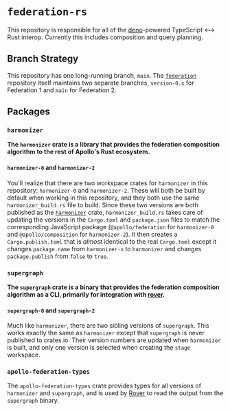 # `federation-rs`

This repository is responsible for all of the [deno](https://deno.land)-powered TypeScript <--> Rust interop. Currently this includes composition and query planning.

## Branch Strategy

This repository has one long-running branch, `main`. The [`federation`](https://github.com/apollographql/federation) repository itself maintains two separate branches, `version-0.x` for Federation 1 and `main` for Federation 2.

## Packages

### `harmonizer`

**The `harmonizer` crate is a library that provides the federation composition algorithm to the rest of Apollo's Rust ecosystem.**

#### `harmonizer-0` and `harmonizer-2`

You'll realize that there are two workspace crates for `harmonizer` in this repository: `harmonizer-0` and `harmonizer-2`. These will both be built by default when working in this repository, and they both use the same `harmonizer_build.rs` file to build. Since these two versions are both published as the [`harmonizer`](https://crates.io/crates/harmonizer) crate, `harmonizer_build.rs` takes care of updating the versions in the `Cargo.toml` and `package.json` files to match the corresponding JavaScript package (`@apollo/federation` for `harmonizer-0` and `@apollo/composition` for `harmonizer-2`). It then creates a `Cargo.publish.toml` that is _almost_ identical to the real `Cargo.toml` except it changes `package.name` from `harmonizer-x` to `harmonizer` and changes `package.publish` from `false` to `true`.

### `supergraph`

**The `supergraph` crate is a binary that provides the federation composition algorithm as a CLI, primarily for integration with [rover](https://github.com/apollographql/rover).**

#### `supergraph-0` and `supergraph-2`

Much like `harmonizer`, there are two sibling versions of `supergraph`. This works exactly the same as `harmonizer` except that `supergraph` is never published to crates.io. Their version numbers are updated when `harmonizer` is built, and only one version is selected when creating the `stage` workspace.

### `apollo-federation-types`

The `apollo-federation-types` crate provides types for all versions of `harmonizer` and `supergraph`, and is used by [Rover](https://github.com/apollographql/rover) to read the output from the `supergraph` binary.
